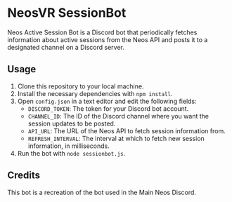 # NeosVR SessionBot

Neos Active Session Bot is a Discord bot that periodically fetches information about active sessions from the Neos API and posts it to a designated channel on a Discord server.

## Usage

1. Clone this repository to your local machine.
2. Install the necessary dependencies with `npm install`.
3. Open `config.json` in a text editor and edit the following fields:
   - `DISCORD_TOKEN`: The token for your Discord bot account.
   - `CHANNEL_ID`: The ID of the Discord channel where you want the session updates to be posted.
   - `API_URL`: The URL of the Neos API to fetch session information from.
   - `REFRESH_INTERVAL`: The interval at which to fetch new session information, in milliseconds.
4. Run the bot with `node sessionbot.js`.

## Credits

This bot is a recreation of the bot used in the Main Neos Discord.
